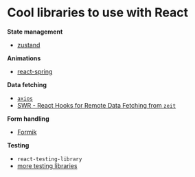 # Cool libraries to use with React

**State management**

* [zustand](https://github.com/react-spring/zustand)


**Animations**

* [react-spring](https://www.react-spring.io/)


**Data fetching**

* [`axios`](../api/axios.md)
* [SWR - React Hooks for Remote Data Fetching from `zeit`](https://swr.now.sh/)


**Form handling**

* [Formik](https://github.com/jaredpalmer/formik)


**Testing**

* `react-testing-library`
* [more testing libraries](react/../testing-libraries.md)
